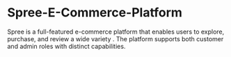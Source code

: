 # Spree-E-Commerce-Platform
Spree is a full-featured e-commerce platform that enables users to explore, purchase, and review a wide variety . The platform supports both customer and admin roles with distinct capabilities. 
